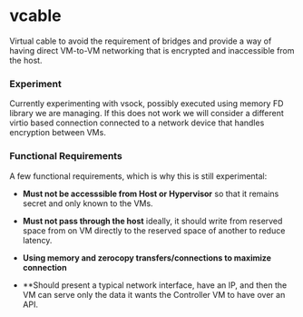 # vcable 
Virtual cable to avoid the requirement of bridges and provide a way of having
direct VM-to-VM networking that is encrypted and inaccessible from the host. 

### Experiment
Currently experimenting with vsock, possibly executed using memory FD library we
are managing. If this does not work we will consider a different virtio based
connection connected to a network device that handles encryption between VMs. 

### Functional Requirements
A few functional requirements, which is why this is still experimental:
  
  * **Must not be accesssible from Host or Hypervisor** so that it remains
    secret and only known to the VMs. 

  * **Must not pass through the host** ideally, it should write from reserved
    space from on VM directly to the reserved space of another to reduce
    latency. 

  * **Using memory and zerocopy transfers/connections to maximize connection**

  * **Should present a typical network interface, have an IP, and then the VM
    can serve only the data it wants the Controller VM to have over an API. 
